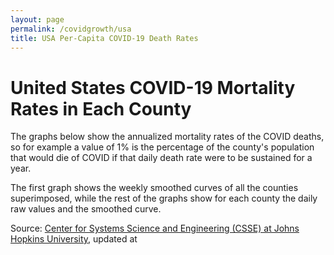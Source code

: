 ```yaml
---
layout: page
permalink: /covidgrowth/usa
title: USA Per-Capita COVID-19 Death Rates
---
```


<script src="https://cdn.jsdelivr.net/npm/moment@2.24.0" defer></script>
<script src="https://cdn.jsdelivr.net/npm/chart.js@2.8.0" defer></script>
<script src="data_us.js" defer></script>
<script src="usa.js" type="module"></script>

# United States COVID-19 Mortality Rates in Each County

The graphs below show the annualized mortality rates of the COVID deaths, so for example a value of 1% is the percentage of the county's population that would die of COVID if that daily death rate were to be sustained for a year.

The first graph shows the weekly smoothed curves of all the counties superimposed, while the rest of the graphs show for each county the daily raw values and the smoothed curve.


<article id="articleElement"></article>

Source: [Center for Systems Science and Engineering (CSSE) at Johns Hopkins University][1],
updated at <span id="updateTimeElement"></span>

[1]: https://github.com/CSSEGISandData/COVID-19
